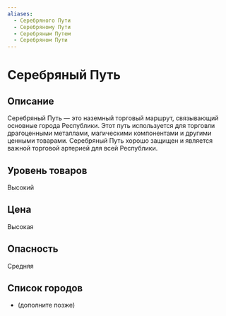 ```yaml
---
aliases:
  - Серебряного Пути
  - Серебряному Пути
  - Серебряным Путем
  - Серебряном Пути
---
```


# Серебряный Путь

## Описание
Серебряный Путь — это наземный торговый маршрут, связывающий основные города Республики. Этот путь используется для торговли драгоценными металлами, магическими компонентами и другими ценными товарами. Серебряный Путь хорошо защищен и является важной торговой артерией для всей Республики.

## Уровень товаров
Высокий

## Цена
Высокая

## Опасность
Средняя

## Список городов
- (дополните позже)
